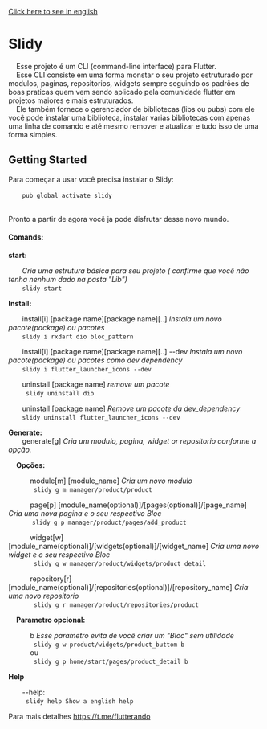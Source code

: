 [Click here to see in english](README.md)

# Slidy

&nbsp;&nbsp;&nbsp;&nbsp;Esse projeto é um CLI (command-line interface) para Flutter.<br>
&nbsp;&nbsp;&nbsp;&nbsp;Esse CLI consiste em uma forma monstar o seu projeto estruturado por modulos, paginas, repositorios, widgets sempre seguindo os padrões de boas praticas quem vem sendo aplicado pela comunidade flutter em projetos maiores e mais estruturados.<br>
&nbsp;&nbsp;&nbsp;&nbsp;Ele também fornece o gerenciador de bibliotecas (libs ou pubs) com ele você pode instalar uma biblioteca, instalar varias bibliotecas com apenas uma linha de comando e até mesmo remover e atualizar e tudo isso de uma forma simples.

## Getting Started <br>

Para começar a usar você precisa instalar o Slidy:

&nbsp;&nbsp;&nbsp;&nbsp;&nbsp;&nbsp;&nbsp;`pub global activate slidy`

<br>Pronto a partir de agora você ja pode disfrutar desse novo mundo.

#### Comands:     <br>
  **start:**    <br>
     
     
&nbsp;&nbsp;&nbsp;&nbsp;&nbsp;&nbsp;&nbsp;*Cria uma estrutura básica para seu projeto ( confirme que você não tenha nenhum dado na pasta "Lib")*<br/>
         &nbsp;&nbsp;&nbsp;&nbsp;&nbsp;&nbsp;&nbsp;` slidy start `

**Install:** <br>

&nbsp;&nbsp;&nbsp;&nbsp;&nbsp;&nbsp;&nbsp;install[i] [package name][package name][..] 	*Instala um novo pacote(package) ou pacotes*<br/>
        &nbsp;&nbsp;&nbsp;&nbsp;&nbsp;&nbsp;&nbsp;` slidy i rxdart dio bloc_pattern `

&nbsp;&nbsp;&nbsp;&nbsp;&nbsp;&nbsp;&nbsp;install[i] [package name][package name][..] --dev *Instala um novo pacote(package) ou pacotes como dev dependency*<br/>
        &nbsp;&nbsp;&nbsp;&nbsp;&nbsp;&nbsp;&nbsp;` slidy i flutter_launcher_icons --dev ` 


&nbsp;&nbsp;&nbsp;&nbsp;&nbsp;&nbsp;&nbsp;uninstall [package name]	*remove um pacote*<br/>
        &nbsp;&nbsp;&nbsp;&nbsp;&nbsp;&nbsp;&nbsp;` slidy uninstall dio` 

&nbsp;&nbsp;&nbsp;&nbsp;&nbsp;&nbsp;&nbsp;uninstall [package name]	*Remove um pacote da dev_dependency*<br/>
         &nbsp;&nbsp;&nbsp;&nbsp;&nbsp;&nbsp;&nbsp;` slidy uninstall flutter_launcher_icons --dev  ` 

**Generate:** <br>
    &nbsp;&nbsp;&nbsp;&nbsp;&nbsp;&nbsp;&nbsp;generate[g] *Cria um modulo, pagina, widget or repositorio conforme a opção.*<br/>
    
&nbsp;&nbsp;&nbsp;&nbsp;**Opções:**<br/>
   
&nbsp;&nbsp;&nbsp;&nbsp;&nbsp;&nbsp;&nbsp;&nbsp;&nbsp;&nbsp;&nbsp;module[m] [module_name] *Cria um novo modulo*<br/>
             &nbsp;&nbsp;&nbsp;&nbsp;&nbsp;&nbsp;&nbsp;&nbsp;&nbsp;&nbsp;&nbsp;` slidy g m manager/product/product` 
            
&nbsp;&nbsp;&nbsp;&nbsp;&nbsp;&nbsp;&nbsp;&nbsp;&nbsp;&nbsp;&nbsp;page[p] [module_name(optional)]/[pages(optional)]/[page_name]	*Cria uma nova pagina e o seu respectivo Bloc*<br/>
&nbsp;&nbsp;&nbsp;&nbsp;&nbsp;&nbsp;&nbsp;&nbsp;&nbsp;&nbsp;&nbsp;             ` slidy g p manager/product/pages/add_product	` 
            
&nbsp;&nbsp;&nbsp;&nbsp;&nbsp;&nbsp;&nbsp;&nbsp;&nbsp;&nbsp;&nbsp;widget[w] [module_name(optional)]/[widgets(optional)]/[widget_name] *Cria uma novo widget e o seu respectivo Bloc*<br/>
             &nbsp;&nbsp;&nbsp;&nbsp;&nbsp;&nbsp;&nbsp;&nbsp;&nbsp;&nbsp;&nbsp;` slidy g w manager/product/widgets/product_detail` 
            
&nbsp;&nbsp;&nbsp;&nbsp;&nbsp;&nbsp;&nbsp;&nbsp;&nbsp;&nbsp;&nbsp;repository[r] [module_name(optional)]/[repositories(optional)]/[repository_name] *Cria uma novo repositorio*<br/>
             &nbsp;&nbsp;&nbsp;&nbsp;&nbsp;&nbsp;&nbsp;&nbsp;&nbsp;&nbsp;&nbsp;` slidy g r manager/product/repositories/product` 
    

&nbsp;&nbsp;&nbsp;&nbsp;**Parametro opcional:** <br>

&nbsp;&nbsp;&nbsp;&nbsp;&nbsp;&nbsp;&nbsp;&nbsp;&nbsp;&nbsp;&nbsp;b  *Esse parametro evita de você criar um "Bloc" sem utilidade*<br/>
        &nbsp;&nbsp;&nbsp;&nbsp;&nbsp;&nbsp;&nbsp;&nbsp;&nbsp;&nbsp;&nbsp;` slidy g w product/widgets/product_buttom b` <br/>
        &nbsp;&nbsp;&nbsp;&nbsp;&nbsp;&nbsp;&nbsp;&nbsp;&nbsp;&nbsp;&nbsp;ou<br/>
        &nbsp;&nbsp;&nbsp;&nbsp;&nbsp;&nbsp;&nbsp;&nbsp;&nbsp;&nbsp;&nbsp;` slidy g p home/start/pages/product_detail b` 

**Help** <br>

&nbsp;&nbsp;&nbsp;&nbsp;&nbsp;&nbsp;&nbsp;--help:<br/>
    &nbsp;&nbsp;&nbsp;&nbsp;&nbsp;&nbsp;&nbsp;` slidy help Show a english help` 

Para mais detalhes https://t.me/flutterando
